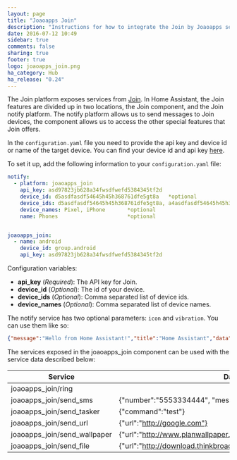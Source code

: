 ```yaml
---
layout: page
title: "Joaoapps Join"
description: "Instructions for how to integrate the Join by Joaoapps service within Home Assistant."
date: 2016-07-12 10:49
sidebar: true
comments: false
sharing: true
footer: true
logo: joaoapps_join.png
ha_category: Hub
ha_release: "0.24"
---
```



The Join platform exposes services from [Join](http://joaoapps.com/join). In Home Assistant, the Join features are divided up in two locations, the Join component, and the Join notify platform. The notify platform allows us to send messages to Join devices, the component allows us to access the other special features that Join offers.

In the `configuration.yaml` file you need to provide the api key and device id or name of the target device.  You can find your device id and api key [here](https://joinjoaomgcd.appspot.com/).

To set it up, add the following information to your `configuration.yaml` file:

```yaml
notify:
  - platform: joaoapps_join
    api_key: asd97823jb628a34fwsdfwefd5384345tf2d
    device_id: d5asdfasdf54645h45h368761dfe5gt8a   *optional
    device_ids: d5asdfasdf54645h45h368761dfe5gt8a, a4asdfasdf54645h45h368761dfe5gt3b  *optional
    device_names: Pixel, iPhone       *optional
    name: Phones                      *optional


joaoapps_join:
  - name: android
    device_id: group.android
    api_key: asd97823jb628a34fwsdfwefd5384345tf2d
```

Configuration variables:

- **api_key** (*Required*): The API key for Join.
- **device_id** (*Optional*): The id of your device.
- **device_ids** (*Optional*): Comma separated list of device ids.
- **device_names** (*Optional*): Comma separated list of device names.

The notify service has two optional parameters: `icon` and `vibration`.  You can use them like so:

```json
{"message":"Hello from Home Assistant!","title":"Home Assistant","data":{"icon":"https://goo.gl/xeetdy", "vibration":"0,65,706,86,657,95,668,100"}}
```

The services exposed in the joaoapps_join component can be used with the service data described below:

| Service                       | Data                                                              |
|------------------------------ |------------------------------------------------------------------ |
| joaoapps_join/ring            |                                                                   |
| joaoapps_join/send_sms        | {"number":"5553334444", "message":"Hello!"}                       |
| joaoapps_join/send_tasker     | {"command":"test"}                                                |
| joaoapps_join/send_url        | {"url":"http://google.com"}                                       |
| joaoapps_join/send_wallpaper  | {"url":"http://www.planwallpaper.com/static/images/ZhGEqAP.jpg"}  |
| joaoapps_join/send_file       | {"url":"http://download.thinkbroadband.com/5MB.zip"}              |

